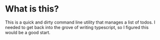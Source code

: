 # What is this?

This is a quick and dirty command line utility that manages a list of todos. 
I needed to get back into the grove of writing typescript, so I figured this 
would be a good start.  